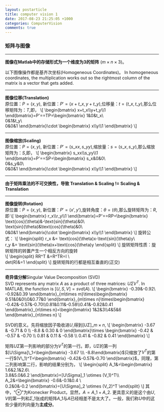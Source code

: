 ```yaml
---
layout: postarticle
title: computer vision 1
date: 2017-08-23 21:25:05 +1000
categories: ComputerVision
comments: true
---   
```


### 矩阵与图像      
---  
 **图像在Matlab中的存储形式为一个维度为3的矩阵** ($m\times n\times 3$)。  
 
 以下图像操作都是基齐次坐标(Homogeneous	Coordinates)。 In homogeneous coordinates, the multiplication works out so the rightmost column of the matrix is a vector that gets added.  

--- 

**图像位移(Translation)**  
原位置：$P=(x,y)$, 新位置：$P'=(x+t\_x,y+t\_y)$,位移量：$t=(t\_x,t\_y)$,那么位移矩阵为：$T$,即，
\\[
\begin{bmatrix}
x+t\_x\\\y+t\_y\\\1
\end{bmatrix}=P'==TP=\begin{bmatrix}
1&0&t\_x\\\
0&1&t\_y\\\
0&0&1
\end{bmatrix}\cdot \begin{bmatrix}
x\\\y\\\1
\end{bmatrix}
\\]

---  

**图像缩放(Scaling)**  
原位置：$P=(x,y)$, 新位置：$P'=(s\_x x,s\_y y)$,缩放量：$s=(s\_x,s\_y)$,那么缩放矩阵为：$S$,即，
\\[
\begin{bmatrix}
s\_xx\\\s\_yy\\\1
\end{bmatrix}=P'==SP=\begin{bmatrix}
s\_x&0&0\\\
0&s\_y&0\\\
0&0&1
\end{bmatrix}\cdot \begin{bmatrix}
x\\\y\\\1
\end{bmatrix}
\\]

---    

**由于矩阵乘法的不可交换性，导致 Translation & Scaling != Scaling & Translation**  

---  
  
**图像旋转(Rotation)**  
原位置：$P=(x,y)$, 新位置：$P'=(x',y')$,旋转角度：$\theta=(\theta)$,那么旋转矩阵为：$R$,即
\\[
\begin{bmatrix}
r\_x\\\r\_y\\\1
\end{bmatrix}=P'==RP=\begin{bmatrix}
\text{cos}(\theta)&-\text{sin}(\theta)&0\\\
\text{sin}(\theta)&\text{cos}(\theta)&0\\\
0&0&1
\end{bmatrix}\cdot \begin{bmatrix}
x\\\y\\\1
\end{bmatrix}
\\]
旋转公式：
\\[
\begin{split}
r\_x &= \text{cos}(\theta)x-\text{sin}(\theta)y\\\
r\_y &= \text{sin}(\theta)x+\text{cos}(\theta)y
\end{split}
\\]
旋转矩阵性质：旋转矩阵的转置产生一个相反方向的旋转  
\\[
\begin{split}
RR^T &=R^TR=I \\\
det(R)&=1
\end{split}
\\]
旋转矩阵的行都是相互垂直的(正交)

---

**奇异值分解**Singular Value Decomposition (SVD)  
SVD represents any matrix $A$ as a product of three matrices: $U\Sigma V^T$. In MATLAB, the function is $[U,S,V]=svd(A)$.
\\[
\begin{bmatrix}
-0.39&-0.92\\\
-0.92&0.39
\end{bmatrix}\_{m\times m}\times\begin{bmatrix}
9.51&0&0\\\0&0.77&0
\end{bmatrix}\_{m\times n}\times\begin{bmatrix}
-0.42&-0.57&-0.70\\\0.81&0.11&-0.58\\\0.41&-0.82&0.41
\end{bmatrix}\_{n\times n}=\begin{bmatrix}
1&2&3\\\4&5&6
\end{bmatrix}\_{n\times n}
\\]

SVD的意义。先将缩放因子吸收进$U$,得到$[U\Sigma]\_{m\times n}$,
\\[
\begin{bmatrix}
-3.67 & -0.71 & 0 \\\ -8.8 & 0.30 & 0
\end{bmatrix}\times \begin{bmatrix}
-0.42 & -0.57 & -0.70 \\\ 0.81 & 0.11 & -0.58 \\\ 0.41 & -0.82 & 0.41
\end{bmatrix}
\\]

矩阵$U\Sigma$第一列影响的部分为$V^T$的第一行。即，$U\Sigma$的第一列$[U\Sigma]\_1=\begin{bmatrix} -3.67 \\\ -8.8\end{bmatrix}$只缩放了$V^T$的第一行$(V\_1)^T=\begin{bmatrix}
	-0.42&-0.57&-0.70
	\end{bmatrix}$，同理，第二列影响第二行，影响的结果分别为，
\\[
\begin{split}
A\_1&=\begin{bmatrix}
1.6&2.1&2.6\\\
3.8&5.0&6.2
\end{bmatrix}=[U\Sigma]\_1 \otimes (V\_1)^T\\\	
A_2&=\begin{bmatrix}
-0.6&-0.1&0.4 \\\
0.2&0&-0.2
\end{bmatrix}=[U\Sigma]\_2 \otimes (V\_2)^T
\end{split}
\\]
其中，"$\otimes$"为Kronecker Product，显然，$A=A\_1+A\_2$. 更具意义的是这个由$U,V$的第一列和$\Sigma\_1$张成的矩阵$A\_1$与$A$已经相差不是太大了。一般，我们称$U$中的这些少量的列向量为**主成分**。






